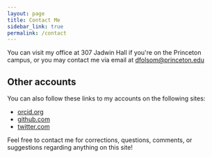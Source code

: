 ```yaml
---
layout: page
title: Contact Me
sidebar_link: true
permalink: /contact
---
```


You can visit my office at 307 Jadwin Hall if you're on the Princeton campus, or you may contact me via email at <a href='mailto:dfolsom@princeton.edu'>dfolsom@princeton.edu</a>


## Other accounts
You can also follow these links to my accounts on the following sites:
 * [orcid.org](https://orcid.org/0000-0002-1544-1381)
 * [github.com](https://github.com/folsomde)
 * [twitter.com](https://twitter.com/dylanphys)

<div class = "message">Feel free to contact me for corrections, questions, comments, or suggestions regarding anything on this site!</div>
